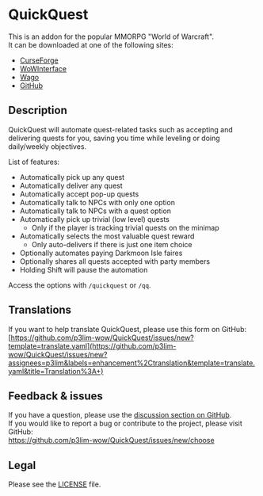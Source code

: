 # QuickQuest

This is an addon for the popular MMORPG "World of Warcraft".  
It can be downloaded at one of the following sites:

- [CurseForge](https://www.curseforge.com/wow/addons/quickquest)
- [WoWInterface](https://wowinterface.com/downloads/info20838)
- [Wago](https://addons.wago.io/addons/quickquest)
- [GitHub](https://github.com/p3lim-wow/QuickQuest/releases)

## Description

QuickQuest will automate quest-related tasks such as accepting and delivering quests for you, saving you time while leveling or doing daily/weekly objectives.

List of features:

- Automatically pick up any quest
- Automatically deliver any quest
- Automatically accept pop-up quests
- Automatically talk to NPCs with only one option
- Automatically talk to NPCs with a quest option
- Automatically pick up trivial (low level) quests
	- Only if the player is tracking trivial quests on the minimap
- Automatically selects the most valuable quest reward
	- Only auto-delivers if there is just one item choice
- Optionally automates paying Darkmoon Isle faires
- Optionally shares all quests accepted with party members
- Holding Shift will pause the automation

Access the options with `/quickquest` or `/qq`.

## Translations

If you want to help translate QuickQuest, please use this form on GitHub:  
[https://github.com/p3lim-wow/QuickQuest/issues/new?template=translate.yaml](https://github.com/p3lim-wow/QuickQuest/issues/new?assignees=p3lim&labels=enhancement%2Ctranslation&template=translate.yaml&title=Translation%3A+)

## Feedback & issues

If you have a question, please use the [discussion section on GitHub](https://github.com/p3lim-wow/QuickQuest/discussions).  
If you would like to report a bug or contribute to the project, please visit GitHub:  
<https://github.com/p3lim-wow/QuickQuest/issues/new/choose>

## Legal

Please see the [LICENSE](https//github.com/p3lim-wow/QuickQuest/blob/master/LICENSE.txt) file.
